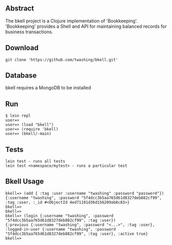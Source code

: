 
## Abstract
The bkell project is a Clojure implementation of 'Bookkeeping'. 'Bookkeeping' provides a Shell and API for maintaining balanced records for business transactions. 


## Download
```
git clone 'https://github.com/twashing/bkell.git' 
```

## Database 
bkell requires a MongoDB to be installed

## Run
````
$ lein repl
user=> 
user=> (load "bkell")
user=> (require 'bkell)
user=> (bkell/-main)
````

## Tests
````
lein test - runs all tests
lein test <namespace/mytest> - runs a particular test
````

## Bkell Usage 
````
bkell=> (add { :tag :user :username "twashing" :password "password"})
{:username "twashing", :password "5f4dcc3b5aa765d61d8327deb882cf99", :tag :user, :_id #<ObjectId 4ed71101d36d156209ab8c83>}
bkell=> 
bkell=> 
bkell=> (login {:username "twashing", :password "5f4dcc3b5aa765d61d8327deb882cf99", :tag :user})
{:previous {:username "twashing", :password "<...>", :tag :user}, :logged-in-user {:username "twashing", :password "5f4dcc3b5aa765d61d8327deb882cf99", :tag :user}, :active true}
bkell=>
````

